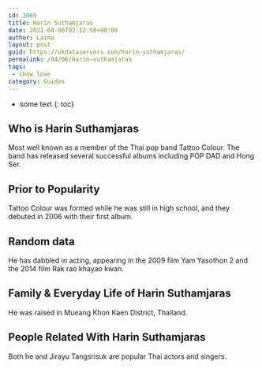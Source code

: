 ```yaml
---
id: 3065
title: Harin Suthamjaras
date: 2021-04-06T02:12:50+00:00
author: Laima
layout: post
guid: https://ukdataservers.com/harin-suthamjaras/
permalink: /04/06/harin-suthamjaras
tags:
 - show love
category: Guides
---
```


* some text
{: toc}


## Who is Harin Suthamjaras
                  
                  
                  
Most well known as a member of the Thai pop band Tattoo Colour. The band has released several successful albums including POP DAD and Hong Ser. 
                  
              
            
              
            
                
                
                
## Prior to Popularity
                  
                  
                  
Tattoo Colour was formed while he was still in high school, and they debuted in 2006 with their first album. 
                  
              
            
              
            
                
                
                
## Random data
                  
                  
                  
He has dabbled in acting, appearing in the 2009 film Yam Yasothon 2 and the 2014 film Rak rao khayao kwan. 
                  
              
            
              
            
                
                
                
## Family & Everyday Life of Harin Suthamjaras
                  
                  
                  
He was raised in Mueang Khon Kaen District, Thailand. 
                  
              
            
              
            
                
                
                
## People Related With Harin Suthamjaras
                  
                  
                  
Both he and Jirayu Tangsrisuk are popular Thai actors and singers. 
                  
              
            
              
            
                
              
            
              
              
            
            
              
            
          
          
          